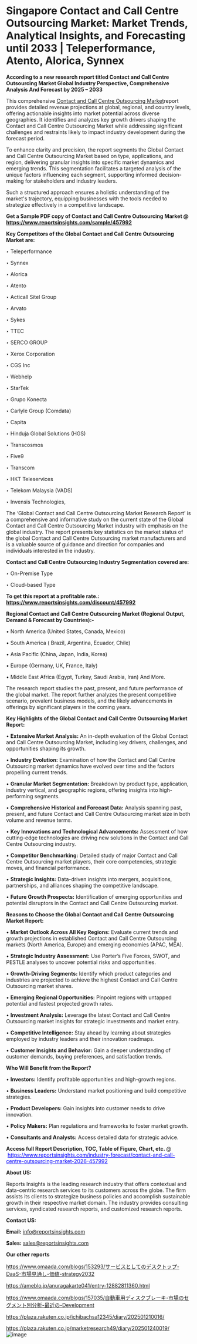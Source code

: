 # Singapore Contact and Call Centre Outsourcing Market: Market Trends, Analytical Insights, and Forecasting until 2033 | Teleperformance, Atento, Alorica, Synnex

<strong>According to a new research report titled Contact and Call Centre Outsourcing Market Global Industry Perspective, Comprehensive Analysis And Forecast by 2025 – 2033</strong>

This comprehensive <a href=https://www.reportsinsights.com/sample/457992>Contact and Call Centre Outsourcing Market</a>report provides detailed revenue projections at global, regional, and country levels, offering actionable insights into market potential across diverse geographies. It identifies and analyzes key growth drivers shaping the Contact and Call Centre Outsourcing Market while addressing significant challenges and restraints likely to impact industry development during the forecast period.

To enhance clarity and precision, the report segments the Global Contact and Call Centre Outsourcing Market based on type, applications, and region, delivering granular insights into specific market dynamics and emerging trends. This segmentation facilitates a targeted analysis of the unique factors influencing each segment, supporting informed decision-making for stakeholders and industry leaders.

Such a structured approach ensures a holistic understanding of the market's trajectory, equipping businesses with the tools needed to strategize effectively in a competitive landscape.

<strong>Get a Sample PDF copy of Contact and Call Centre Outsourcing Market </strong><strong>@<a href=https://www.reportsinsights.com/sample/457992 style=color:#0000ff;> https://www.reportsinsights.com/sample/457992</a></strong></font>

<strong>Key Competitors of the Global Contact and Call Centre Outsourcing Market are:</strong>

‣ Teleperformance

‣ Synnex

‣ Alorica

‣ Atento

‣ Acticall Sitel Group

‣ Arvato

‣ Sykes

‣ TTEC

‣ SERCO GROUP

‣ Xerox Corporation

‣ CGS Inc

‣ Webhelp

‣ StarTek

‣ Grupo Konecta

‣ Carlyle Group (Comdata)

‣ Capita

‣ Hinduja Global Solutions (HGS)

‣ Transcosmos

‣ Five9

‣ Transcom

‣ HKT Teleservices

‣ Telekom Malaysia (VADS)

‣ Invensis Technologies,

The ‘Global Contact and Call Centre Outsourcing Market Research Report’ is a comprehensive and informative study on the current state of the Global Contact and Call Centre Outsourcing Market industry with emphasis on the global industry. The report presents key statistics on the market status of the global Contact and Call Centre Outsourcing market manufacturers and is a valuable source of guidance and direction for companies and individuals interested in the industry.

<strong>Contact and Call Centre Outsourcing Industry Segmentation covered are:</strong>

‣ On-Premise Type

‣ Cloud-based Type

<strong>To get this report at a profitable rate.: <a href=https://www.reportsinsights.com/discount/457992 style=color:#0000ff;>https://www.reportsinsights.com/discount/457992</a></strong></font>

<strong>Regional Contact and Call Centre Outsourcing Market (Regional Output, Demand &amp; Forecast by Countries):-</strong>

• North America (United States, Canada, Mexico)

• South America ( Brazil, Argentina, Ecuador, Chile)

• Asia Pacific (China, Japan, India, Korea)

• Europe (Germany, UK, France, Italy)

• Middle East Africa (Egypt, Turkey, Saudi Arabia, Iran) And More.

The research report studies the past, present, and future performance of the global market. The report further analyzes the present competitive scenario, prevalent business models, and the likely advancements in offerings by significant players in the coming years.

<strong>Key Highlights of the Global Contact and Call Centre Outsourcing Market Report:</strong>

• <strong>Extensive Market Analysis:</strong> An in-depth evaluation of the Global Contact and Call Centre Outsourcing Market, including key drivers, challenges, and opportunities shaping its growth.

• <strong>Industry Evolution:</strong> Examination of how the Contact and Call Centre Outsourcing market dynamics have evolved over time and the factors propelling current trends.

• <strong>Granular Market Segmentation:</strong> Breakdown by product type, application, industry vertical, and geographic regions, offering insights into high-performing segments.

• <strong>Comprehensive Historical and Forecast Data:</strong> Analysis spanning past, present, and future Contact and Call Centre Outsourcing market size in both volume and revenue terms.

• <strong>Key Innovations and Technological Advancements:</strong> Assessment of how cutting-edge technologies are driving new solutions in the Contact and Call Centre Outsourcing industry.

• <strong>Competitor Benchmarking:</strong> Detailed study of major Contact and Call Centre Outsourcing market players, their core competencies, strategic moves, and financial performance.

• <strong>Strategic Insights:</strong> Data-driven insights into mergers, acquisitions, partnerships, and alliances shaping the competitive landscape.

• <strong>Future Growth Prospects:</strong> Identification of emerging opportunities and potential disruptors in the Contact and Call Centre Outsourcing market.

<strong>Reasons to Choose the Global Contact and Call Centre Outsourcing Market Report:</strong>

• <strong>Market Outlook Across All Key Regions:</strong> Evaluate current trends and growth projections in established Contact and Call Centre Outsourcing markets (North America, Europe) and emerging economies (APAC, MEA).

• <strong>Strategic Industry Assessment:</strong> Use Porter’s Five Forces, SWOT, and PESTLE analyses to uncover potential risks and opportunities.

• <strong>Growth-Driving Segments:</strong> Identify which product categories and industries are projected to achieve the highest Contact and Call Centre Outsourcing market shares.

• <strong>Emerging Regional Opportunities:</strong> Pinpoint regions with untapped potential and fastest projected growth rates.

• <strong>Investment Analysis:</strong> Leverage the latest Contact and Call Centre Outsourcing market insights for strategic investments and market entry.

• <strong>Competitive Intelligence:</strong> Stay ahead by learning about strategies employed by industry leaders and their innovation roadmaps.

• <strong>Customer Insights and Behavior:</strong> Gain a deeper understanding of customer demands, buying preferences, and satisfaction trends.

<strong>Who Will Benefit from the Report?</strong>

• <strong>Investors:</strong> Identify profitable opportunities and high-growth regions.

• <strong>Business Leaders:</strong> Understand market positioning and build competitive strategies.

• <strong>Product Developers:</strong> Gain insights into customer needs to drive innovation.

• <strong>Policy Makers:</strong> Plan regulations and frameworks to foster market growth.

• <strong>Consultants and Analysts:</strong> Access detailed data for strategic advice.
</ul>
<strong>Access full Report Description, TOC, Table of Figure, Chart, etc. </strong>@  <a href=https://www.reportsinsights.com/industry-forecast/contact-and-call-centre-outsourcing-market-2026-457992 style=color:#0000ff;>https://www.reportsinsights.com/industry-forecast/contact-and-call-centre-outsourcing-market-2026-457992</a></font>

<strong><strong>About US</strong>:</strong>

Reports Insights is the leading research industry that offers contextual and data-centric research services to its customers across the globe. The firm assists its clients to strategize business policies and accomplish sustainable growth in their respective market domain. The industry provides consulting services, syndicated research reports, and customized research reports.

<strong>Contact US:</strong>

<p class=""""><b>Email:</b> <a href=mailto:info@reportsinsights.com>info@reportsinsights.com</a></p>
<p class=""""><b>Sales:</b> <a href=mailto:sales@reportsinsights.com>sales@reportsinsights.com</a></p>

<strong>Our other reports</strong>

<a href=https://www.omaada.com/blogs/153293/サービスとしてのデスクトップ-DaaS-市場見通し-価値-strategy2032>https://www.omaada.com/blogs/153293/サービスとしてのデスクトップ-DaaS-市場見通し-価値-strategy2032</a>

<a href=https://ameblo.jp/anuragakarte041/entry-12882811360.html>https://ameblo.jp/anuragakarte041/entry-12882811360.html</a>

<a href=https://www.omaada.com/blogs/157035/自動車用ディスクブレーキ-市場のセグメント別分析-最近の-Development>https://www.omaada.com/blogs/157035/自動車用ディスクブレーキ-市場のセグメント別分析-最近の-Development</a>

<a href=https://plaza.rakuten.co.jp/ichibachsa12345/diary/202501210016/>https://plaza.rakuten.co.jp/ichibachsa12345/diary/202501210016/</a>

<a href=https://plaza.rakuten.co.jp/marketresearch49/diary/202501240019/>https://plaza.rakuten.co.jp/marketresearch49/diary/202501240019/</a>
![image](https://github.com/user-attachments/assets/1db69aec-3b15-4917-82d4-30a398fff3ab)
